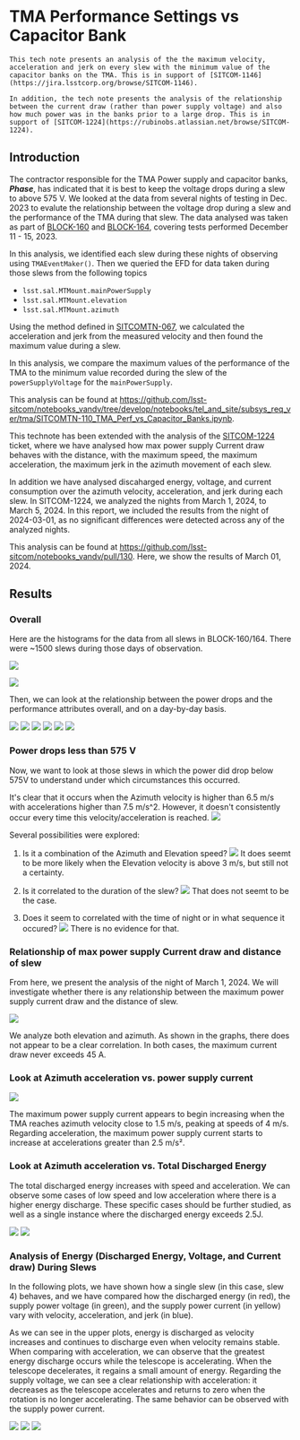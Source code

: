 # TMA Performance Settings vs Capacitor Bank

```{abstract}
This tech note presents an analysis of the the maximum velocity, acceleration and jerk on every slew with the minimum value of the capacitor banks on the TMA. This is in support of [SITCOM-1146](https://jira.lsstcorp.org/browse/SITCOM-1146).

In addition, the tech note presents the analysis of the relationship between the current draw (rather than power supply voltage) and also how much power was in the banks prior to a large drop. This is in support of [SITCOM-1224](https://rubinobs.atlassian.net/browse/SITCOM-1224).
```

## Introduction
The contractor responsible for the TMA Power supply and capacitor banks, **_Phase_**, has indicated that it is best to keep the voltage drops during a slew to above 575 V. 
We looked at the data from several nights of testing in Dec. 2023 to evalute the relationship between the voltage drop during a slew and the performance of the TMA during that slew. 
The data analysed was taken as part of [BLOCK-160](https://jira.lsstcorp.org/browse/BLOCK-160) and [BLOCK-164](https://jira.lsstcorp.org/browse/BLOCK-164), covering tests performed December 11 - 15, 2023.

In this analysis, we identified each slew during these nights of observing using `TMAEventMaker()`.
Then we queried the EFD for data taken during those slews from the following topics
* `lsst.sal.MTMount.mainPowerSupply`
* `lsst.sal.MTMount.elevation`
* `lsst.sal.MTMount.azimuth` 

Using the method defined in [SITCOMTN-067](https://sitcomtn-067.lsst.io), we calculated the acceleration and jerk from the measured velocity and then found the maximum value during a slew. 

In this analysis, we compare the maximum values of the performance of the TMA to the minimum value recorded during the slew of the `powerSupplyVoltage` for the `mainPowerSupply`.

This analysis can be found at https://github.com/lsst-sitcom/notebooks_vandv/tree/develop/notebooks/tel_and_site/subsys_req_ver/tma/SITCOMTN-110_TMA_Perf_vs_Capacitor_Banks.ipynb.

This technote has been extended with the analysis of the [SITCOM-1224](https://rubinobs.atlassian.net/browse/SITCOM-1224) ticket, where we have analysed how max power supply Current draw behaves with the distance, with the maximum speed, the maximum acceleration, the maximum jerk in the azimuth movement of each slew. 

In addition we have analysed discaharged energy, voltage, and current consumption over the azimuth velocity, acceleration, and jerk during each slew. In SITCOM-1224, we analyzed the nights from March 1, 2024, to March 5, 2024. In this report, we included the results from the night of 2024-03-01, as no significant differences were detected across any of the analyzed nights.

This analysis can be found at https://github.com/lsst-sitcom/notebooks_vandv/pull/130. Here, we show the results of  March 01, 2024.


## Results
### Overall
Here are the histograms for the data from all slews in BLOCK-160/164. There were ~1500 slews during those days of observation.

![](images/min_power_all_slews.png)

![](images/tma_perf_all_slews.png)

Then, we can look at the relationship between the power drops and the performance attributes overall, and on a day-by-day basis.

![](images/tma_perf_dec_2023.png)
![](images/tma_perf_20231211.png)
![](images/tma_perf_20231212.png)
![](images/tma_perf_20231213.png)
![](images/tma_perf_20231214.png)
![](images/tma_perf_20231215.png)

### Power drops less than 575 V
Now, we want to look at those slews in which the power did drop below 575V to understand under which circumstances this occurred.

It's clear that it occurs when the Azimuth velocity is higher than 6.5 m/s with accelerations higher than 7.5 m/s^2. However, it doesn't consistently occur every time this velocity/acceleration is reached.
![](images/min_power_less_575_hist.png)

Several possibilities were explored:
1. Is it a combination of the Azimuth and Elevation speed? 
![](images/el_v_az_vel.png)
It does seemt to be more likely when the Elevation velocity is above 3 m/s, but still not a certainty.

2. Is it correlated to the duration of the slew?
![](images/duration_hist.png)
That does not seemt to be the case.

3. Does it seem to correlated with the time of night or in what sequence it occured? 
![](images/time_sequence.png)
There is no evidence for that.

### Relationship of max power supply Current draw and distance of slew
From here, we present the analysis of the night of March 1, 2024. We will investigate whether there is any relationship between the maximum power supply current draw and the distance of slew. 

![](images/TMA_current_vs_distance.png)

We analyze both elevation and azimuth. As shown in the graphs, there does not appear to be a clear correlation. In both cases, the maximum current draw never exceeds 45 A.

### Look at Azimuth acceleration vs. power supply current
![](images/max_TMA_current_vs_TMA_performance.png)

The maximum power supply current appears to begin increasing when the TMA reaches azimuth velocity close to 1.5 m/s, peaking at speeds of 4 m/s. Regarding acceleration, the maximum power supply current starts to increase at accelerations greater than 2.5 m/s².


### Look at Azimuth acceleration vs. Total Discharged Energy
The total discharged energy increases with speed and acceleration. We can observe some cases of low speed and low acceleration where there is a higher energy discharge. These specific cases should be further studied, as well as a single instance where the discharged energy exceeds 2.5J.

![](images/total_discharged_energy_1.png)
![](images/total_discarged_energy_2.png)

### Analysis of Energy (Discharged Energy, Voltage, and Current draw) During Slews
In the following plots, we have shown how a single slew (in this case, slew 4) behaves, and we have compared how the discharged energy (in red), the supply power voltage (in green), and the supply power current (in yellow) vary with velocity, acceleration, and jerk (in blue). 

As we can see in the upper plots, energy is discharged as velocity increases and continues to discharge even when velocity remains stable. When comparing with acceleration, we can observe that the greatest energy discharge occurs while the telescope is accelerating. When the telescope decelerates, it regains a small amount of energy. Regarding the supply voltage, we can see a clear relationship with acceleration: it decreases as the telescope accelerates and returns to zero when the rotation is no longer accelerating. The same behavior can be observed with the supply power current.

![](images/discarged_energy_11.png)
![](images/supplyPowerVoltage_12.png)
![](images/supplyPowerCurrent_13.png)

